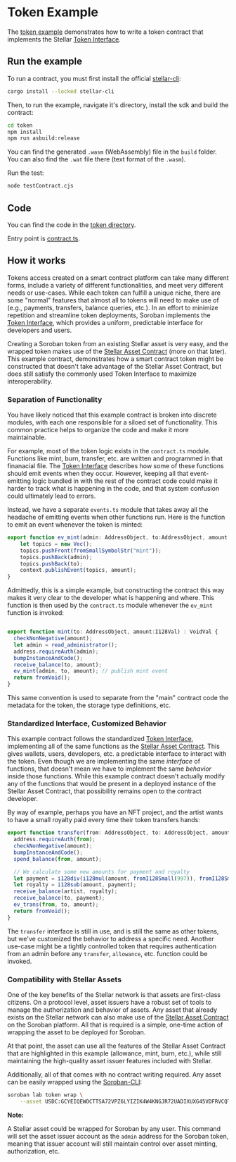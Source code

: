 # Token Example

The [token example](https://github.com/Soneso/as-soroban-examples/tree/main/token) demonstrates how to write a token contract that implements the Stellar [Token Interface](https://soroban.stellar.org/docs/reference/interfaces/token-interface).

## Run the example

To run a contract, you must first install the official [stellar-cli](https://soroban.stellar.org/docs/getting-started/setup):

```sh
cargo install --locked stellar-cli
```

Then, to run the example, navigate it's directory, install the sdk and build the contract:

```sh
cd token
npm install
npm run asbuild:release
```

You can find the generated `.wasm` (WebAssembly) file in the ```build``` folder. You can also find the `.wat` file there (text format of the `.wasm`).

Run the test:

```sh
node testContract.cjs
```

## Code
You can find the code in the [token directory](https://github.com/Soneso/as-soroban-examples/tree/main/token).

Entry point is [contract.ts](https://github.com/Soneso/as-soroban-examples/tree/main/token/assembly/contract.ts).

## How it works

Tokens access created on a smart contract platform can take many different forms, include a variety of different functionalities, and meet very different needs or use-cases. While each token can fulfill a unique niche, there are some "normal" features that almost all to tokens will need to make use of (e.g., payments, transfers, balance queries, etc.). In an effort to minimize repetition and streamline token deployments, Soroban implements the [Token Interface](https://soroban.stellar.org/docs/reference/interfaces/token-interface), which provides a uniform, predictable interface for developers and users.

Creating a Soroban token from an existing Stellar asset is very easy, and the wrapped token makes use of the [Stellar Asset Contract](https://soroban.stellar.org/docs/advanced-tutorials/stellar-asset-contract) (more on that later). This example contract, demonstrates how a smart contract token might be constructed that doesn't take advantage of the Stellar Asset Contract, but does still satisfy the commonly used Token Interface to maximize interoperability.

### Separation of Functionality

You have likely noticed that this example contract is broken into discrete modules, with each one responsible for a siloed set of functionality. This common practice helps to organize the code and make it more maintainable.

For example, most of the token logic exists in the `contract.ts` module. Functions like mint, burn, transfer, etc. are written and programmed in that finanacial file. The [Token Interface](https://soroban.stellar.org/docs/reference/interfaces/token-interface) describes how some of these functions should emit events when they occur. However, keeping all that event-emitting logic bundled in with the rest of the contract code could make it harder to track what is happening in the code, and that system confusion could ultimately lead to errors.

Instead, we have a separate `events.ts` module that takes away all the headache of emitting events when other functions run. Here is the function to emit an event whenever the token is minted:

```typescript
export function ev_mint(admin: AddressObject, to:AddressObject, amount: I128Val): void {
    let topics = new Vec();
    topics.pushFront(fromSmallSymbolStr("mint"));
    topics.pushBack(admin);
    topics.pushBack(to);
    context.publishEvent(topics, amount);
}
```

Admittedly, this is a simple example, but constructing the contract this way makes it very clear to the developer what is happening and where. This function is then used by the `contract.ts` module whenever the `ev_mint` function is invoked:

```typescript

export function mint(to: AddressObject, amount:I128Val) : VoidVal {
  checkNonNegative(amount);
  let admin = read_administrator();
  address.requireAuth(admin);
  bumpInstanceAndCode();
  receive_balance(to, amount);
  ev_mint(admin, to, amount); // publish mint event
  return fromVoid();
}
```

This same convention is used to separate from the "main" contract code the metadata for the token, the storage type definitions, etc.

### Standardized Interface, Customized Behavior

This example contract follows the standardized [Token Interface](https://soroban.stellar.org/docs/reference/interfaces/token-interface), implementing all of the same functions as the [Stellar Asset Contract](https://soroban.stellar.org/docs/advanced-tutorials/stellar-asset-contract). This gives wallets, users, developers, etc. a predictable interface to interact with the token. Even though we are implementing the same *interface* of functions, that doesn't mean we have to implement the same *behavior* inside those functions. While this example contract doesn't actually modify any of the functions that would be present in a deployed instance of the Stellar Asset Contract, that possibility remains open to the contract developer.

By way of example, perhaps you have an NFT project, and the artist wants to have a small royalty paid every time their token transfers hands:

```typescript
export function transfer(from: AddressObject, to: AddressObject, amount:I128Val) : VoidVal {
  address.requireAuth(from);
  checkNonNegative(amount);
  bumpInstanceAndCode();
  spend_balance(from, amount);

  // We calculate some new amounts for payment and royalty
  let payment = i128div(i128mul(amount, fromI128Small(997)), fromI128Small(1000));
  let royalty = i128sub(amount, payment);
  receive_balance(artist, royalty);
  receive_balance(to, payment);
  ev_trans(from, to, amount);
  return fromVoid();
}
```

The `transfer` interface is still in use, and is still the same as other tokens, but we've customized the behavior to address a specific need. Another use-case might be a tightly controlled token that requires authentication from an admin before any `transfer`, `allowance`, etc. function could be invoked.

### Compatibility with Stellar Assets

One of the key benefits of the Stellar network is that assets are first-class citizens. On a protocol level, asset issuers have a robust set of tools to manage the authorization and behavior of assets. Any asset that already exists on the Stellar network can also make use of the [Stellar Asset Contract](https://soroban.stellar.org/docs/advanced-tutorials/stellar-asset-contract) on the Soroban platform. All that is required is a simple, one-time action of wrapping the asset to be deployed for Soroban.

At that point, the asset can use all the features of the Stellar Asset Contract that are highlighted in this example (allowance, mint, burn, etc.), while still maintaining the high-quality asset issuer features included with Stellar.

Additionally, all of that comes with no contract writing required. Any asset can be easily wrapped using the [Soroban-CLI](https://soroban.stellar.org/docs/reference/soroban-cli):

```sh
soroban lab token wrap \
    --asset USDC:GCYEIQEWOCTTSA72VPZ6LYIZIK4W4KNGJR72UADIXUXG45VDFRVCQTYE
```

**Note:**

A Stellar asset could be wrapped for Soroban by any user. This command will set the asset issuer account as the `admin` address for the Soroban token, meaning that issuer account will still maintain control over asset minting, authorization, etc.
